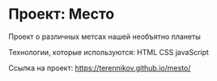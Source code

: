 # Проект: Место

Проект о различных метсах нашей необъятно планеты

Технологии, которые используются: HTML CSS javaScript

Ссылка на проект: https://terennikov.github.io/mesto/
